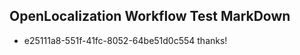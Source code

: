 ## OpenLocalization Workflow Test MarkDown
* e25111a8-551f-41fc-8052-64be51d0c554 thanks!

<!--HONumber=Jul16_HO3-->


